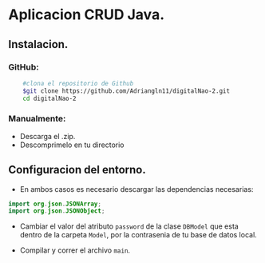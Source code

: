 # Aplicacion CRUD Java.


## Instalacion.

### GitHub:
```bash
    #clona el repositorio de Github
    $git clone https://github.com/Adriangln11/digitalNao-2.git
    cd digitalNao-2 
````
### Manualmente:
- Descarga el .zip.
- Descomprimelo en tu directorio

## Configuracion del entorno.
- En ambos casos es necesario descargar las dependencias necesarias:
```Java
import org.json.JSONArray;
import org.json.JSONObject;
```
- Cambiar el valor del atributo `password` de la clase `DBModel` que esta dentro de la carpeta `Model`, por la contrasenia de tu base de datos local.

- Compilar y correr el archivo `main`.
